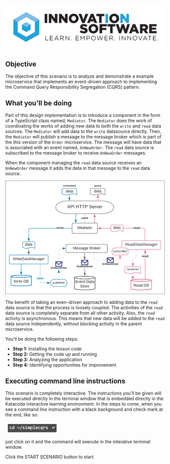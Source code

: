 ![logo](12factor-001/assets/logo-sm.png)

## Objective
The objective of this scenario is to analyze and demonstrate a example microservice that implements an event-driven approach to implementing the Command Query Responsibility Segregation (CQRS) pattern.

## What you'll be doing 

Part of this design implementation is to introduce a component in the form of a TypeScript class named, `Mediator`. The `Mediator` does the work of coordinating the works of adding new data to both the `write` and `read` data sources. The `Mediator` will add data to the `write` datasource directly. Then, the `Mediator` will publish a message to the message broker which is part of the this version of the `Order` microservice. The message will have data that is associated with an event named, `OnNewOrder`. The `read` data source is subscribed to the message broker to receive `OnNewOrder` messages.

When the component managing the `read` data source receives an `OnNewOrder` message it adds the data in that message to the `read` data source.


![Event Driven Architecture](msdb-004/assets/CQRS-basic-mediator.png)

The benefit of taking an even-driven approach to adding data to the `read` data source is that the process is loosely coupled. The activities of the `read` data source is completely separate from all other activity. Also, the `read` activity is asynchronous. This means that new data will be added to the `read` data source independently, without blocking activity in the parent microservice.


You'll be doing the following steps:

* **Step 1:** Installing the lesson code
* **Step 2:** Getting the code up and running
* **Step 3:** Analyzing the application
* **Step 4:** Identifying opportunities for improvement

## Executing command line instructions 

This scenario is completely interactive. The instructions you'll be given will be executed directly in the terminal window that is embedded directly in the Katacoda interactive learning environment. In the steps to come, when you see a command line instruction with a black background and check mark at the end, like so:

![Katacoda command line](msdb-004/assets/command-01.png)

just click on it and the command will execute in the interative terminal window.

Click the START SCENARIO button to start.